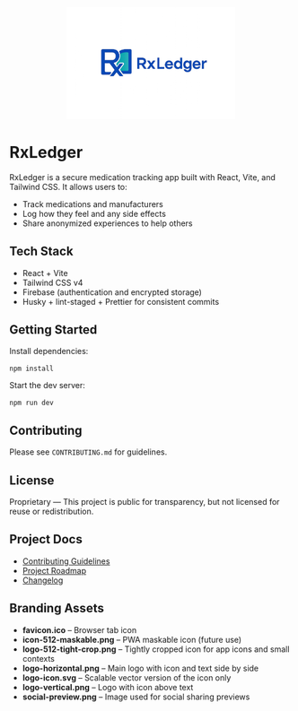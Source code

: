 <p align="center">
  <img src="src/assets/branding/logo-horizontal.png" alt="RxLedger logo" width="300" />
</p>

# RxLedger

RxLedger is a secure medication tracking app built with React, Vite, and Tailwind CSS. It allows users to:

- Track medications and manufacturers
- Log how they feel and any side effects
- Share anonymized experiences to help others

## Tech Stack

- React + Vite
- Tailwind CSS v4
- Firebase (authentication and encrypted storage)
- Husky + lint-staged + Prettier for consistent commits

## Getting Started

Install dependencies:

```
npm install
```

Start the dev server:

```
npm run dev
```

## Contributing

Please see `CONTRIBUTING.md` for guidelines.

## License

Proprietary — This project is public for transparency, but not licensed for reuse or redistribution.

## Project Docs

- [Contributing Guidelines](CONTRIBUTING.md)
- [Project Roadmap](ROADMAP.md)
- [Changelog](CHANGELOG.md)

## Branding Assets

- **favicon.ico** – Browser tab icon
- **icon-512-maskable.png** – PWA maskable icon (future use)
- **logo-512-tight-crop.png** – Tightly cropped icon for app icons and small contexts
- **logo-horizontal.png** – Main logo with icon and text side by side
- **logo-icon.svg** – Scalable vector version of the icon only
- **logo-vertical.png** – Logo with icon above text
- **social-preview.png** – Image used for social sharing previews
